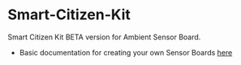 Smart-Citizen-Kit
=================

Smart Citizen Kit BETA version for Ambient Sensor Board.

* Basic documentation for creating your own Sensor Boards [here](https://github.com/fablabbcn/Smart-Citizen-Kit/wiki/Making-a-Shield)
